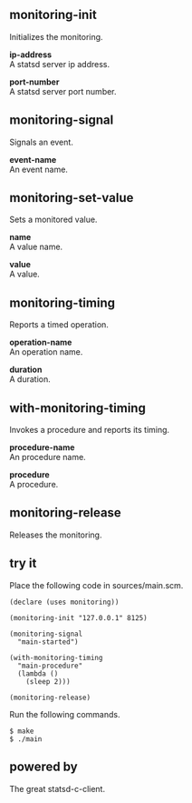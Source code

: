 monitoring-init
---------------
Initializes the monitoring.

__ip-address__  
A statsd server ip address.

__port-number__  
A statsd server port number.

monitoring-signal
-----------------
Signals an event.

__event-name__  
An event name.

monitoring-set-value
--------------------
Sets a monitored value.

__name__  
A value name.

__value__  
A value.

monitoring-timing
-----------------
Reports a timed operation.

__operation-name__  
An operation name.

__duration__  
A duration.

with-monitoring-timing
----------------------
Invokes a procedure and reports its timing.

__procedure-name__  
An procedure name.

__procedure__  
A procedure.

monitoring-release
------------------
Releases the monitoring.

try it
------
Place the following code in sources/main.scm.

    (declare (uses monitoring))

    (monitoring-init "127.0.0.1" 8125)

    (monitoring-signal
      "main-started")

    (with-monitoring-timing
      "main-procedure"
      (lambda ()
        (sleep 2)))

    (monitoring-release)

Run the following commands.

    $ make
    $ ./main

powered by
----------
The great statsd-c-client.
